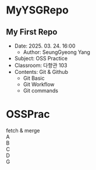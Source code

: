 # MyYSGRepo
## My First Repo  
- Date: 2025. 03. 24. 16:00  
    - Author: SeungGyeong Yang  
- Subject: OSS Practice  
- Classroom: 다향관 103
- Contents: Git & Github
    - Git Basic  
    - Git Workflow  
    - Git commands 
# OSSPrac  
fetch & merge  
A  
B  
C  
D  
G  
